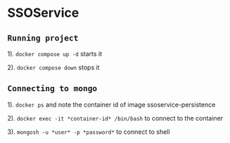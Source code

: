 # SSOService


## `Running project`
1). `docker compose up -d` starts it

2). `docker compose down` stops it


## `Connecting to mongo`
1). `docker ps` and note the container id of image ssoservice-persistence

2). `docker exec -it *container-id* /bin/bash` to connect to the container

3). `mongosh -u *user* -p *password*` to connect to shell 
